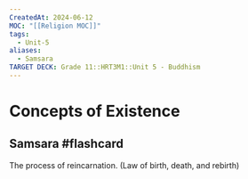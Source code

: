 ```yaml
---
CreatedAt: 2024-06-12
MOC: "[[Religion MOC]]"
tags:
  - Unit-5
aliases:
  - Samsara
TARGET DECK: Grade 11::HRT3M1::Unit 5 - Buddhism
---
```


# Concepts of Existence


## Samsara #flashcard 
The process of reincarnation. (Law of birth, death, and rebirth)
<!--ID: 1718216451551-->
